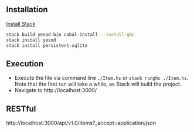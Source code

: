 ## Installation

[Install Stack](https://docs.haskellstack.org/en/stable/install_and_upgrade/#installupgrade)

```bash
stack build yesod-bin cabal-install --install-ghc
stack install yesod
stack install persistent-sqlite
```

## Execution

* Execute the file via command line `./Item.hs` or `stack runghc ./Item.hs`. Note that the first run will
take a while, as Stack will build the project.
* Navigate to http://localhost:3000/


## RESTful

http://localhost:3000/api/v1.0/items?_accept=application/json
